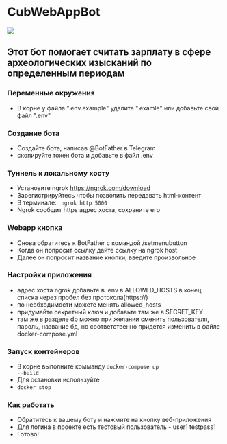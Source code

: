# CubWebAppBot
<img src="http://cp82453.tmweb.ru/public_images/cubbot.jpg"> 

## Этот бот помогает считать зарплату в сфере археологических изысканий по определенным периодам

### Переменные окружения
- В корне у файла ".env.example" удалите  ".examle" или добавьте свой файл ".env"

### Создание бота
- Создайте бота, написав @BotFather в Telegram
- скопируйте токен бота и добавьте в файл .env

### Туннель к локальному хосту
- Установите ngrok https://ngrok.com/download
- Зарегистрируйтесь чтобы позволить передавать html-контент
- В терминале:
<code> ngrok http 5000 </code>
- Ngrok сообщит https адрес хоста, сохраните его

### Webapp кнопка
- Снова обратитесь к BotFather с командой /setmenubutton
- Когда он попросит ссылку дайте ссылку на ngrok host
- Далее он попросит название кнопки, введите произвольное

### Настройки приложения
- адрес хоста ngrok добавьте в .env в ALLOWED_HOSTS в конец списка через пробел без протокола(https://)
- по необходимости можете менять allowed_hosts
- придумайте секретный ключ и добавьте там же в SECRET_KEY
- там же в разделе db можно при желании сменить пользователя, пароль, название бд, но соответственно придется изменить в файле docker-compose.yml

### Запуск контейнеров
- В корне выполните комманду
<code>docker-compose up --build</code>
- Для остановки используйте 
- <code>docker stop</code>

### Как работать
- Обратитесь к вашему боту и нажмите на кнопку веб-приложения
- Для логина в проекте есть тестовый пользователь - user1 testpass1
- Готово!